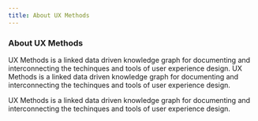 ```yaml
---
title: About UX Methods
---
```

<article>
  <section markdown="1">

<h1 class="no-eyebrow">About UX Methods</h1>

UX Methods is a linked data driven knowledge graph for documenting and interconnecting the techinques and tools of user experience design. UX Methods is a linked data driven knowledge graph for documenting and interconnecting the techinques and tools of user experience design.

UX Methods is a linked data driven knowledge graph for documenting and interconnecting the techinques and tools of user experience design.
    
  </section>
</article>

